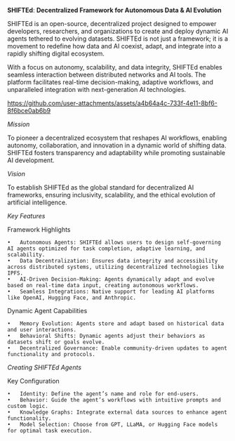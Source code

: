 **SHIFTEd**: **Decentralized Framework for Autonomous Data & AI Evolution**

SHIFTEd is an open-source, decentralized project designed to empower developers, researchers, and organizations to create and deploy dynamic AI agents tethered to evolving datasets. SHIFTEd is not just a framework; it is a movement to redefine how data and AI coexist, adapt, and integrate into a rapidly shifting digital ecosystem.

With a focus on autonomy, scalability, and data integrity, SHIFTEd enables seamless interaction between distributed networks and AI tools. The platform facilitates real-time decision-making, adaptive workflows, and unparalleled integration with next-generation AI technologies.


https://github.com/user-attachments/assets/a4b64a4c-733f-4e11-8bf6-8f6bce0ab6b9


_Mission_

To pioneer a decentralized ecosystem that reshapes AI workflows, enabling autonomy, collaboration, and innovation in a dynamic world of shifting data. SHIFTEd fosters transparency and adaptability while promoting sustainable AI development.

_Vision_

To establish SHIFTEd as the global standard for decentralized AI frameworks, ensuring inclusivity, scalability, and the ethical evolution of artificial intelligence.

_Key Features_

Framework Highlights

	•	Autonomous Agents: SHIFTEd allows users to design self-governing AI agents optimized for task completion, adaptive learning, and scalability.
	•	Data Decentralization: Ensures data integrity and accessibility across distributed systems, utilizing decentralized technologies like IPFS.
	•	AI-Driven Decision-Making: Agents dynamically adapt and evolve based on real-time data input, creating autonomous workflows.
	•	Seamless Integrations: Native support for leading AI platforms like OpenAI, Hugging Face, and Anthropic.

Dynamic Agent Capabilities

	•	Memory Evolution: Agents store and adapt based on historical data and user interactions.
	•	Behavioral Shifts: Dynamic agents adjust their behaviors as datasets shift or goals evolve.
	•	Decentralized Governance: Enable community-driven updates to agent functionality and protocols.

_Creating SHIFTEd Agents_

Key Configuration

	•	Identity: Define the agent’s name and role for end-users.
	•	Behavior: Guide the agent’s workflows with intuitive prompts and custom logic.
	•	Knowledge Graphs: Integrate external data sources to enhance agent functionality.
	•	Model Selection: Choose from GPT, LLaMA, or Hugging Face models for optimal task execution.

